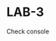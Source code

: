 # LAB-3
<!DOCTYPE html>
<html lang="en">
<head>
  <meta charset="UTF-8">
  <title>Credit: Wes Bos | javascript30.com</title>
</head>
<body>
    <p>Check console</p>
  <script>
    const inventors = [
      { first: 'Albert', last: 'Einstein', year: 1879, passed: 1955 },
      { first: 'Isaac', last: 'Newton', year: 1643, passed: 1727 },
      { first: 'Galileo', last: 'Galilei', year: 1564, passed: 1642 },
      { first: 'Marie', last: 'Curie', year: 1867, passed: 1934 },
      { first: 'Johannes', last: 'Kepler', year: 1571, passed: 1630 },
      { first: 'Nicolaus', last: 'Copernicus', year: 1473, passed: 1543 },
      { first: 'Max', last: 'Planck', year: 1858, passed: 1947 },
      { first: 'Katherine', last: 'Blodgett', year: 1898, passed: 1979 },
      { first: 'Ada', last: 'Lovelace', year: 1815, passed: 1852 },
      { first: 'Sarah E.', last: 'Goode', year: 1855, passed: 1905 },
      { first: 'Lise', last: 'Meitner', year: 1878, passed: 1968 },
      { first: 'Hanna', last: 'Hammarström', year: 1829, passed: 1909 }
    ];
    const people = ['Beck, Glenn', 'Becker, Carl', 'Beckett, Samuel', 'Beddoes, Mick', 'Beecher, Henry', 'Beethoven, Ludwig', 'Begin, Menachem', 'Belloc, Hilaire', 'Bellow, Saul', 'Benchley, Robert', 'Benenson, Peter', 'Ben-Gurion, David', 'Benjamin, Walter', 'Benn, Tony', 'Bennington, Chester', 'Benson, Leana', 'Bent, Silas', 'Bentsen, Lloyd', 'Berger, Ric', 'Bergman, Ingmar', 'Berio, Luciano', 'Berle, Milton', 'Berlin, Irving', 'Berne, Eric', 'Bernhard, Sandra', 'Berra, Yogi', 'Berry, Halle', 'Berry, Wendell', 'Bethea, Erin', 'Bevan, Aneurin', 'Bevel, Ken', 'Biden, Joseph', 'Bierce, Ambrose', 'Biko, Steve', 'Billings, Josh', 'Biondo, Frank', 'Birrell, Augustine', 'Black, Elk', 'Blair, Robert', 'Blair, Tony', 'Blake, William'];
    // Array.prototype.filter()
    // 1. Filter the list of inventors for those who were born in the 1500's
         const fifteen = inventors.filter(inventor => (inventor.year >= 1500 && inventor.year < 1599))
        
         console.table(fifteen);
    // Array.prototype.map()
    // 2. Give us an array of the inventors' first and last names
       const fullNames = inventors.map(inventor => `${inventor.first} ${inventor.last}`);
       console.log(fullNames);
    // Array.prototype.sort()
    // 3. Sort the inventors by birthdate, oldest to youngest
      const ordered = inventors.sort(function(firstperson,secondperson) {
        if(firstperson.year > secondperson.year) {
          return 1;
        }else{
          return -1;
        }
      });
      console.table(ordered);
    // Array.prototype.reduce()
    // 4. How many years did all the inventors live?
      const totalYears = inventors.reduce((total, inventor) => {
        return total + (inventor.passed - inventor.year);

      }, 0);
      console.log(totalYears);
    // 5. create a list of Boulevards in Paris that contain 'de' anywhere in the name
    // https://en.wikipedia.org/wiki/Category:Boulevards_in_Paris
      const category = document.querySelector('.mw-category');
      const links = Array.from(category.querySelectorAll('a'));
      const de = links 
                  .map(link => link.textContent)
                  .filter(streetName => streetName.includes('de'));
  </script>
</body>
</html>
